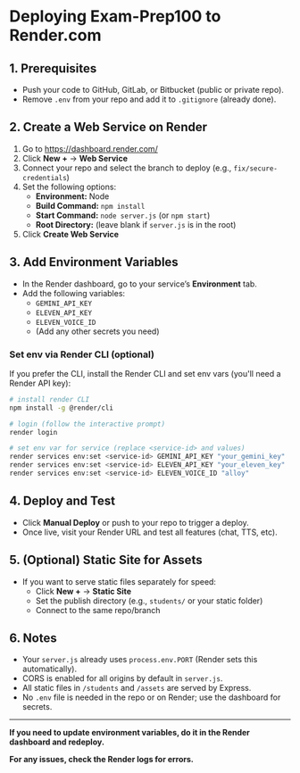 # Deploying Exam-Prep100 to Render.com

## 1. Prerequisites
- Push your code to GitHub, GitLab, or Bitbucket (public or private repo).
- Remove `.env` from your repo and add it to `.gitignore` (already done).

## 2. Create a Web Service on Render
1. Go to https://dashboard.render.com/
2. Click **New +** → **Web Service**
3. Connect your repo and select the branch to deploy (e.g., `fix/secure-credentials`)
4. Set the following options:
   - **Environment:** Node
   - **Build Command:** `npm install`
   - **Start Command:** `node server.js` (or `npm start`)
   - **Root Directory:** (leave blank if `server.js` is in the root)
5. Click **Create Web Service**

## 3. Add Environment Variables
- In the Render dashboard, go to your service’s **Environment** tab.
- Add the following variables:
  - `GEMINI_API_KEY`
  - `ELEVEN_API_KEY`
  - `ELEVEN_VOICE_ID`
  - (Add any other secrets you need)

### Set env via Render CLI (optional)
If you prefer the CLI, install the Render CLI and set env vars (you'll need a Render API key):

```bash
# install render CLI
npm install -g @render/cli

# login (follow the interactive prompt)
render login

# set env var for service (replace <service-id> and values)
render services env:set <service-id> GEMINI_API_KEY "your_gemini_key"
render services env:set <service-id> ELEVEN_API_KEY "your_eleven_key"
render services env:set <service-id> ELEVEN_VOICE_ID "alloy"
```

## 4. Deploy and Test
- Click **Manual Deploy** or push to your repo to trigger a deploy.
- Once live, visit your Render URL and test all features (chat, TTS, etc).

## 5. (Optional) Static Site for Assets
- If you want to serve static files separately for speed:
  - Click **New +** → **Static Site**
  - Set the publish directory (e.g., `students/` or your static folder)
  - Connect to the same repo/branch

## 6. Notes
- Your `server.js` already uses `process.env.PORT` (Render sets this automatically).
- CORS is enabled for all origins by default in `server.js`.
- All static files in `/students` and `/assets` are served by Express.
- No `.env` file is needed in the repo or on Render; use the dashboard for secrets.

---

**If you need to update environment variables, do it in the Render dashboard and redeploy.**

**For any issues, check the Render logs for errors.**
